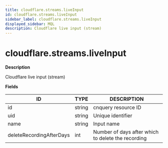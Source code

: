 ```yaml
---
title: cloudflare.streams.liveInput
id: cloudflare.streams.liveInput
sidebar_label: cloudflare.streams.liveInput
displayed_sidebar: MQL
description: Cloudflare live input (stream)
---
```


# cloudflare.streams.liveInput

**Description**

Cloudflare live input (stream)

**Fields**

| ID                       | TYPE   | DESCRIPTION                                        |
| ------------------------ | ------ | -------------------------------------------------- |
| id                       | string | cnquery resource ID                                |
| uid                      | string | Unique identifier                                  |
| name                     | string | Input name                                         |
| deleteRecordingAfterDays | int    | Number of days after which to delete the recording |
